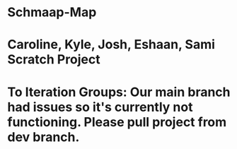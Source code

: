 # Schmaap-Map

# Caroline, Kyle, Josh, Eshaan, Sami Scratch Project



























# To Iteration Groups: Our main branch had issues so it's currently not functioning. Please pull project from dev branch.
